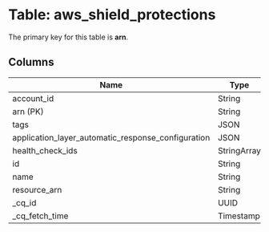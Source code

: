 # Table: aws_shield_protections


The primary key for this table is **arn**.


## Columns
| Name          | Type          |
| ------------- | ------------- |
|account_id|String|
|arn (PK)|String|
|tags|JSON|
|application_layer_automatic_response_configuration|JSON|
|health_check_ids|StringArray|
|id|String|
|name|String|
|resource_arn|String|
|_cq_id|UUID|
|_cq_fetch_time|Timestamp|